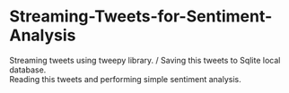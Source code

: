 # Streaming-Tweets-for-Sentiment-Analysis
Streaming tweets using tweepy library. / 
Saving this tweets to Sqlite local database. \
Reading this tweets and performing simple sentiment analysis.
